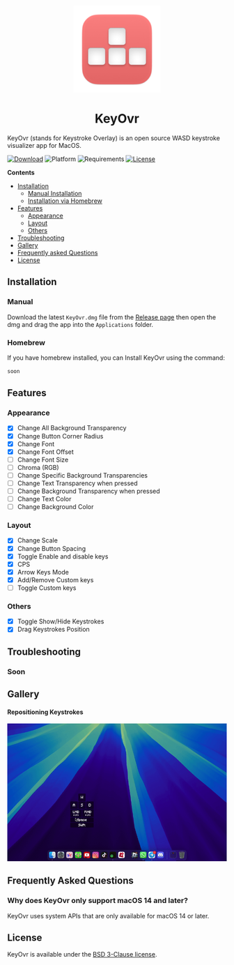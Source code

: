 <div align="center">
    <img src="assets/AppIcon-256.png" width=200 height=200>
    <h1>KeyOvr</h1>
</div>

KeyOvr (stands for Keystroke Overlay) is an open source WASD keystroke visualizer app for MacOS.

[![Download](https://img.shields.io/badge/download-latest-brightgreen?style=flat-square)](https://github.com/fizxxr/KeyOvr/releases/latest)
![Platform](https://img.shields.io/badge/platform-macOS-blue?style=flat-square)
![Requirements](https://img.shields.io/badge/requirements-macOS%2014%2B-fa4e49?style=flat-square)
[![License](https://img.shields.io/github/license/fizxxr/KeyOvr?style=flat-square)](LICENSE)

**Contents**

- [Installation](#installation)
  - [Manual Installation](#manual)
  - [Installation via Homebrew](#homebrew)
- [Features](#features)
  - [Appearance](#appearance)
  - [Layout](#layout)
  - [Others](#others)
- [Troubleshooting](#troubleshooting)
- [Gallery](#gallery)
- [Frequently asked Questions](#frequently-asked-questions)
- [License](#license)

## Installation

### Manual

Download the latest `KeyOvr.dmg` file from the [Release page](https://github.com/fizxxr/KeyOvr/releases) then open the dmg and drag the app into the `Applications` folder.

### Homebrew

If you have homebrew installed, you can Install KeyOvr using the command:

```sh
soon
```

## Features

### Appearance

- [x] Change All Background Transparency
- [x] Change Button Corner Radius
- [x] Change Font
- [x] Change Font Offset
- [ ] Change Font Size
- [ ] Chroma (RGB)
- [ ] Change Specific Background Transparencies
- [ ] Change Text Transparency when pressed
- [ ] Change Background Transparency when pressed
- [ ] Change Text Color
- [ ] Change Background Color

### Layout

- [x] Change Scale
- [x] Change Button Spacing
- [x] Toggle Enable and disable keys
- [x] CPS
- [x] Arrow Keys Mode
- [x] Add/Remove Custom keys
- [ ] Toggle Custom keys

### Others

- [x] Toggle Show/Hide Keystrokes
- [x] Drag Keystrokes Position

## Troubleshooting

### Soon

## Gallery

#### Repositioning Keystrokes

![dragrepositioning](assets/dragrepositioning.gif)


## Frequently Asked Questions

### Why does KeyOvr only support macOS 14 and later?

KeyOvr uses system APIs that are only available for macOS 14 or later.

## License

KeyOvr is available under the [BSD 3-Clause license](LICENSE).
